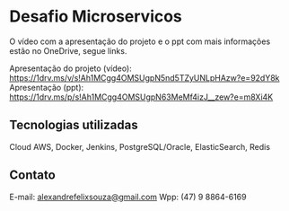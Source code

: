 # Desafio Microservicos 

O vídeo com a apresentação do projeto e o ppt com mais informações estão no OneDrive, segue links.

Apresentação do projeto (vídeo): https://1drv.ms/v/s!Ah1MCgg4OMSUgpN5nd5TZyUNLpHAzw?e=92dY8k
Apresentação (ppt): https://1drv.ms/p/s!Ah1MCgg4OMSUgpN63MeMf4izJ__zew?e=m8Xi4K


## Tecnologias utilizadas
Cloud AWS, Docker, Jenkins, PostgreSQL/Oracle, ElasticSearch, Redis

## Contato
E-mail: alexandrefelixsouza@gmail.com
Wpp: (47) 9 8864-6169

